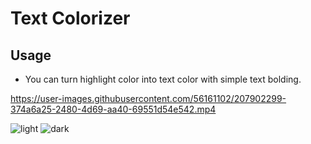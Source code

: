 # Text Colorizer

## Usage

- You can turn highlight color into text color with simple text bolding.

https://user-images.githubusercontent.com/56161102/207902299-374a6a25-2480-4d69-aa40-69551d54e542.mp4

![light](https://browneyedsoul.click/_next/image?url=%2Fprojects%2Fremnote-css-library%2Ftextcolorizer%2F1.png&w=1920&q=75)
![dark](https://browneyedsoul.click/_next/image?url=%2Fprojects%2Fremnote-css-library%2Ftextcolorizer%2F2.png&w=1920&q=75)
